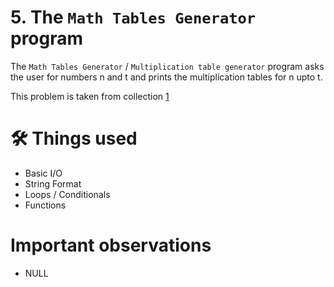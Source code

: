 # 5. The `Math Tables Generator` program
The `Math Tables Generator` / `Multiplication table generator` program asks the user for numbers n and t and prints the multiplication tables for n upto t.

This problem is taken from collection [1](https://github.com/harishtpj/Project-Unikode/blob/master/README.md#%E2%84%B9-about)

# 🛠 Things used
- Basic I/O
- String Format
- Loops / Conditionals
- Functions


# Important observations
- NULL